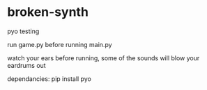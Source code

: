 # broken-synth
pyo testing

run game.py before running main.py

watch your ears before running, some of the sounds will blow your eardrums out

dependancies:
pip install pyo
